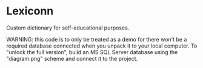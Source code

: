 # Lexiconn
Custom dictionary for self-educational purposes.

WARNING: this code is to only be treated as a demo for there won't be a required database connected when you unpack it to your local computer. To "unlock the full version",  build an MS SQL Server database using the "diagram.png" scheme and connect it to the project.
